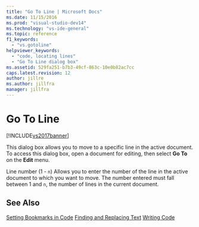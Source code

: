 ```yaml
---
title: "Go To Line | Microsoft Docs"
ms.date: 11/15/2016
ms.prod: "visual-studio-dev14"
ms.technology: "vs-ide-general"
ms.topic: reference
f1_keywords:
  - "vs.gotoline"
helpviewer_keywords:
  - "code, locating lines"
  - "Go To Line dialog box"
ms.assetid: 529fa251-b7b3-49cf-863c-10e0b82ac7cc
caps.latest.revision: 12
author: jillre
ms.author: jillfra
manager: jillfra
---
```

# Go To Line
[!INCLUDE[vs2017banner](../../includes/vs2017banner.md)]

This dialog box allows you to move to a specific line in the active document. To access this dialog box, open a document for editing, then select **Go To** on the **Edit** menu.

 Line number (1 - `n`)
 Allows you to enter the number of the line in the active document to which you want to move. The number entered must fall between 1 and `n`, the number of lines in the current document.

## See Also
 [Setting Bookmarks in Code](../../ide/setting-bookmarks-in-code.md)
 [Finding and Replacing Text](../../ide/finding-and-replacing-text.md)
 [Writing Code](../../ide/writing-code-in-the-code-and-text-editor.md)

